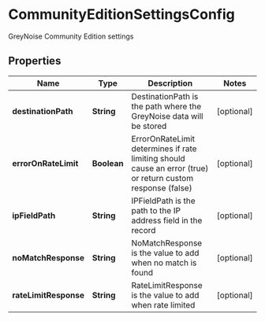 

# CommunityEditionSettingsConfig

GreyNoise Community Edition settings

## Properties

| Name | Type | Description | Notes |
|------------ | ------------- | ------------- | -------------|
|**destinationPath** | **String** | DestinationPath is the path where the GreyNoise data will be stored |  [optional] |
|**errorOnRateLimit** | **Boolean** | ErrorOnRateLimit determines if rate limiting should cause an error (true) or return custom response (false) |  [optional] |
|**ipFieldPath** | **String** | IPFieldPath is the path to the IP address field in the record |  [optional] |
|**noMatchResponse** | **String** | NoMatchResponse is the value to add when no match is found |  [optional] |
|**rateLimitResponse** | **String** | RateLimitResponse is the value to add when rate limited |  [optional] |



